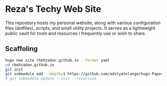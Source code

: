 # Reza's Techy Web Site

This repository hosts my personal website, along with various configuration files (dotfiles), scripts, and small utility projects. It serves as a lightweight public vault for tools and resources I frequently use or wish to share.


## Scaffoling
```bash
hugo new site rbehzadan.github.io --format yaml
cd rbehzadan.github.io
git init
git submodule add --depth=1 https://github.com/adityatelange/hugo-PaperMod.git themes/PaperMod
# git submodule update --init --recursive
```
